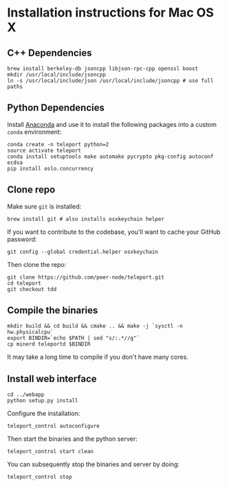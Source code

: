 # Installation instructions for Mac OS X 

## C++ Dependencies

```
brew install berkeley-db jsoncpp libjson-rpc-cpp openssl boost
mkdir /usr/local/include/jsoncpp
ln -s /usr/local/include/json /usr/local/include/jsoncpp # use full paths
```

Python Dependencies
-----

Install [Anaconda](https://www.continuum.io/downloads) and use it to install the following packages into a custom `conda` environment:

```
conda create -n teleport python=2
source activate teleport
conda install setuptools make automake pycrypto pkg-config autoconf ecdsa
pip install oslo.concurrency
```

Clone repo
-----

Make sure `git` is installed: 
```
brew install git # also installs osxkeychain helper
```
If you want to contribute to the codebase, you'll want to cache your GitHub password: 
```
git config --global credential.helper osxkeychain
```
Then clone the repo: 
```
git clone https://github.com/peer-node/teleport.git
cd teleport
git checkout tdd
```

Compile the binaries
-----

```
mkdir build && cd build && cmake .. && make -j `sysctl -n hw.physicalcpu`
export BINDIR=`echo $PATH | sed "s/:.*//g"`
cp minerd teleportd $BINDIR
```
It may take a long time to compile if you don't have many cores.

Install web interface
------

```
cd ../webapp
python setup.py install
```

Configure the installation:

```
teleport_control autoconfigure
```

Then start the binaries and the python server:
```
teleport_control start clean
```
You can subsequently stop the binaries and server by doing:
```
teleport_control stop
```

